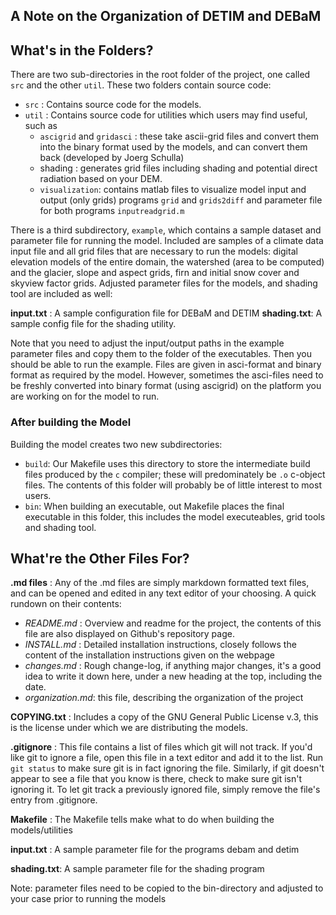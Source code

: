 A Note on the Organization of DETIM and DEBaM
---------------------------------------------

What's in the Folders?
----------------------

There are two sub-directories in the root folder of the project, one called ```src``` and the other ```util```. These two folders contain source code:
- ```src``` : Contains source code for the models.
- ```util``` : Contains source code for utilities which users may
find useful, such as
    * ```ascigrid``` and ```gridasci``` : these take ascii-grid files and
    convert them into the binary format used by the models, and
    can convert them back (developed by Joerg Schulla)
    * shading : generates grid files including shading and potential direct radiation
    based on your DEM.
    * ```visualization```: contains matlab files to visualize model input and
    output (only grids) programs ```grid``` and ```grids2diff``` and parameter
    file for both programs ```inputreadgrid.m```

There is a third subdirectory, ```example```, which contains a sample dataset
and parameter file for running the model. Included are samples of a climate data input file and all grid files that are necessary to run the models: digital elevation models of the entire domain, the watershed (area to be computed) and the glacier, slope and aspect grids, firn and initial snow cover and skyview factor grids. 
Adjusted parameter files for the models, and shading tool are included
as well:

__input.txt__ : A sample configuration file for DEBaM and DETIM
__shading.txt__: A sample config file for the shading utility.

Note that you need to adjust the input/output paths in the example parameter files and copy them to the
folder of the executables. Then you should be able to run the example.
Files are given in asci-format and binary format as required by the model. However, sometimes the asci-files
need to be freshly converted into binary format (using ascigrid) on the platform you are working on for the model to run.


### After building the Model
Building the model creates two new subdirectories:
- ```build```: Our Makefile uses this directory to store the intermediate
build files produced by the ```c``` compiler; these will predominately be
```.o``` c-object files. The contents of this folder will probably be of
little interest to most users.
- ```bin```: When building an executable, out Makefile places the final
executable in this folder, this includes the model executeables, grid tools
and shading tool.


What're the Other Files For?
----------------------------

__.md files__ : Any of the .md files are simply markdown formatted text files, 
and can be opened and edited in any text editor of your choosing. A quick 
rundown on their contents:
* _README.md_ : Overview and readme for the project, the contents of this file
are also displayed on Github's repository page.
* _INSTALL.md_ : Detailed installation instructions, closely follows the content
of the installation instructions given on the webpage
* _changes.md_ : Rough change-log, if anything major changes, it's a good idea to
write it down here, under a new heading at the top, including the date.
* _organization.md_: this file, describing the organization of the project

__COPYING.txt__ : Includes a copy of the GNU General Public License v.3, this
is the license under which we are distributing the models.

__.gitignore__ : This file contains a list of files which git will not track.
If you'd like git to ignore a file, open this file in a text editor and add
it to the list. Run ```git status``` to make sure  git is in fact ignoring the
file. Similarly, if git doesn't appear to see a file that you know is there,
check to make sure git isn't ignoring it. To let git track a previously ignored
file, simply remove the file's entry from .gitignore.

__Makefile__ : The Makefile tells make what to do when building the models/utilities 

__input.txt__ : A sample parameter file for the programs debam and detim

__shading.txt__: A sample parameter file for the shading program

Note: parameter files need to be copied to the bin-directory and adjusted to your case prior to running the models
